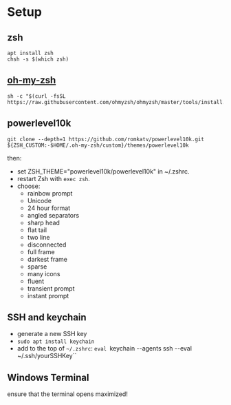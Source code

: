 # Setup

## zsh

```
apt install zsh
chsh -s $(which zsh)
```

## [oh-my-zsh](https://ohmyz.sh/)

```
sh -c "$(curl -fsSL https://raw.githubusercontent.com/ohmyzsh/ohmyzsh/master/tools/install.sh)"
```

## powerlevel10k

```
git clone --depth=1 https://github.com/romkatv/powerlevel10k.git ${ZSH_CUSTOM:-$HOME/.oh-my-zsh/custom}/themes/powerlevel10k
```

then:

- set ZSH_THEME="powerlevel10k/powerlevel10k" in ~/.zshrc.
- restart Zsh with `exec zsh`.
- choose:
  - rainbow prompt
  - Unicode
  - 24 hour format
  - angled separators
  - sharp head
  - flat tail
  - two line
  - disconnected
  - full frame
  - darkest frame
  - sparse
  - many icons
  - fluent
  - transient prompt
  - instant prompt

## SSH and keychain

- generate a new SSH key
- `sudo apt install keychain`
- add to the top of `~/.zshrc`: `eval `keychain --agents ssh --eval ~/.ssh/yourSSHKey``

## Windows Terminal

ensure that the terminal opens maximized!